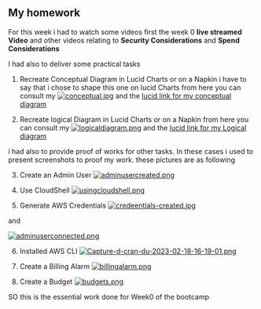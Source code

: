 ## My homework

For this week i had to watch some videos 
first the week 0 **live streamed Video**
and other videos relating to **Security Considerations** and **Spend Considerations**

I had also to deliver some practical tasks 

1. Recreate Conceptual Diagram in Lucid Charts or on a Napkin
i have to say that i chose to shape this one on lucid Charts
 from here you can consult my 
 [![conceptual.jpg](https://i.postimg.cc/qv0QvVBw/conceptual.jpg)](https://postimg.cc/fJ2Y8P9S)
 and the [lucid link for my conceptual diagram](https://lucid.app/lucidchart/d9a0edeb-51ea-45a2-b048-55e46ad42ee1/edit?viewport_loc=70%2C-27%2C2220%2C1159%2C0_0&invitationId=inv_1f5533b1-d648-4995-b358-ab320983efc0)

2. Recreate logical Diagram in Lucid Charts or on a Napkin
 from here you can consult my [![logicaldiagram.png](https://i.postimg.cc/3whL5w3B/logicaldiagram.png)](https://postimg.cc/cvD7f0gg)
 and the [lucid link for my Logical diagram](https://lucid.app/lucidchart/28ef96ba-4adc-4ce8-97a6-fc7695974f70/edit?viewport_loc=-199%2C140%2C2276%2C1188%2C0_0&invitationId=inv_1c3303ff-3bbe-49d8-a26b-87da66a992bf)

i had also to provide proof of works for other tasks. In these cases i used to present screenshots to proof my work. these pictures are as following

3. Create an Admin User
[![adminusercreated.png](https://i.postimg.cc/sxyJZ6NR/adminusercreated.png)](https://postimg.cc/FdWSMZvP)

4. Use CloudShell
[![usingcloudshell.png](https://i.postimg.cc/654QvWCt/usingcloudshell.png)](https://postimg.cc/nCZZ8tdP)

5. Generate AWS Credentials
[![credeentials-created.jpg](https://i.postimg.cc/cJ587Dkn/credeentials-created.jpg)](https://postimg.cc/R3KF4TBS) 

and

[![adminuserconnected.png](https://i.postimg.cc/9F8VQvDZ/adminuserconnected.png)](https://postimg.cc/YhWTXDfC)

6. Installed AWS CLI
[![Capture-d-cran-du-2023-02-18-16-19-01.png](https://i.postimg.cc/L63wTsGj/Capture-d-cran-du-2023-02-18-16-19-01.png)](https://postimg.cc/1f4vRymz)

7. Create a Billing Alarm
[![billingalarm.png](https://i.postimg.cc/BQJ0qJNm/billingalarm.png)](https://postimg.cc/z32M7Zsh)

8. Create a Budget
[![budgets.png](https://i.postimg.cc/B6hxXSH2/budgets.png)](https://postimg.cc/jw7W1r8j)


SO this is the essential work done for Week0 of the bootcamp
